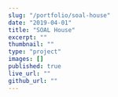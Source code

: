 ```yaml
---
slug: "/portfolio/soal-house"
date: "2019-04-01"
title: "SOAL House"
excerpt: ""
thumbnail: ""
type: "project"
images: []
published: true
live_url: ""
github_url: ""
---
```

